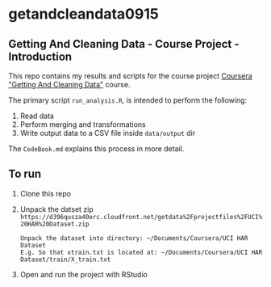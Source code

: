 # getandcleandata0915

## Getting And Cleaning Data - Course Project - Introduction

This repo contains my results and scripts for the course project [Coursera](https://www.coursera.org) ["Getting And Cleaning Data"](https://class.coursera.org/getdata-032) course.

The primary script `run_analysis.R`, is intended to perform the following:

1. Read data
2. Perform merging and transformations
3. Write output data to a CSV file inside `data/output` dir

The `CodeBook.md` explains this process in more detail.

## To run

1. Clone this repo


2. Unpack the datset zip `https://d396qusza40orc.cloudfront.net/getdata%2Fprojectfiles%2FUCI%20HAR%20Dataset.zip`

	   Unpack the dataset into directory: ~/Documents/Coursera/UCI HAR Dataset
	   E.g. So that xtrain.txt is located at: ~/Documents/Coursera/UCI HAR Dataset/train/X_train.txt
	   
3. Open and run the project with RStudio
